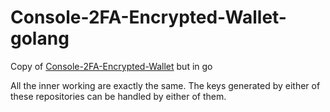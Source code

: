 # Console-2FA-Encrypted-Wallet-golang
Copy of [Console-2FA-Encrypted-Wallet](https://github.com/antonin-lebrard/Console-2FA-Encrypted-Wallet) but in go

All the inner working are exactly the same. 
The keys generated by either of these repositories can be handled by either of them.
